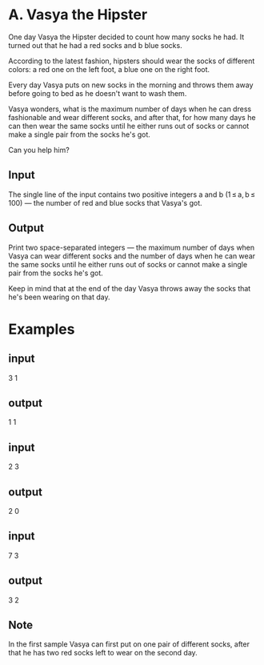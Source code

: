 # A. Vasya the Hipster

One day Vasya the Hipster decided to count how many socks he had. It turned out that he had a red socks and b blue socks.

According to the latest fashion, hipsters should wear the socks of different colors: a red one on the left foot, a blue one on the right foot.

Every day Vasya puts on new socks in the morning and throws them away before going to bed as he doesn't want to wash them.

Vasya wonders, what is the maximum number of days when he can dress fashionable and wear different socks, and after that, for how many days he can then wear the same socks until he either runs out of socks or cannot make a single pair from the socks he's got.

Can you help him?

## Input
The single line of the input contains two positive integers a and b (1 ≤ a, b ≤ 100) — the number of red and blue socks that Vasya's got.

## Output
Print two space-separated integers — the maximum number of days when Vasya can wear different socks and the number of days when he can wear the same socks until he either runs out of socks or cannot make a single pair from the socks he's got.

Keep in mind that at the end of the day Vasya throws away the socks that he's been wearing on that day.

# Examples
## input
3 1
## output
1 1


## input
2 3
## output
2 0


## input
7 3
## output
3 2

## Note
In the first sample Vasya can first put on one pair of different socks, after that he has two red socks left to wear on the second day.

